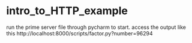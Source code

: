 # intro_to_HTTP_example

run the prime server file through pycharm to start. 
access the output like this http://localhost:8000/scripts/factor.py?number=96294
